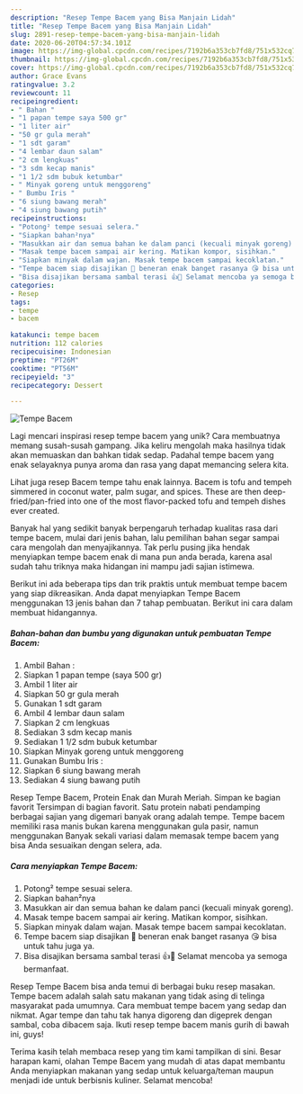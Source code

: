 ```yaml
---
description: "Resep Tempe Bacem yang Bisa Manjain Lidah"
title: "Resep Tempe Bacem yang Bisa Manjain Lidah"
slug: 2891-resep-tempe-bacem-yang-bisa-manjain-lidah
date: 2020-06-20T04:57:34.101Z
image: https://img-global.cpcdn.com/recipes/7192b6a353cb7fd8/751x532cq70/tempe-bacem-foto-resep-utama.jpg
thumbnail: https://img-global.cpcdn.com/recipes/7192b6a353cb7fd8/751x532cq70/tempe-bacem-foto-resep-utama.jpg
cover: https://img-global.cpcdn.com/recipes/7192b6a353cb7fd8/751x532cq70/tempe-bacem-foto-resep-utama.jpg
author: Grace Evans
ratingvalue: 3.2
reviewcount: 11
recipeingredient:
- " Bahan "
- "1 papan tempe saya 500 gr"
- "1 liter air"
- "50 gr gula merah"
- "1 sdt garam"
- "4 lembar daun salam"
- "2 cm lengkuas"
- "3 sdm kecap manis"
- "1 1/2 sdm bubuk ketumbar"
- " Minyak goreng untuk menggoreng"
- " Bumbu Iris "
- "6 siung bawang merah"
- "4 siung bawang putih"
recipeinstructions:
- "Potong² tempe sesuai selera."
- "Siapkan bahan²nya"
- "Masukkan air dan semua bahan ke dalam panci (kecuali minyak goreng)."
- "Masak tempe bacem sampai air kering. Matikan kompor, sisihkan."
- "Siapkan minyak dalam wajan. Masak tempe bacem sampai kecoklatan."
- "Tempe bacem siap disajikan 🤗 beneran enak banget rasanya 😘 bisa untuk tahu juga ya."
- "Bisa disajikan bersama sambal terasi 👍🥰 Selamat mencoba ya semoga bermanfaat."
categories:
- Resep
tags:
- tempe
- bacem

katakunci: tempe bacem 
nutrition: 112 calories
recipecuisine: Indonesian
preptime: "PT26M"
cooktime: "PT56M"
recipeyield: "3"
recipecategory: Dessert

---
```



![Tempe Bacem](https://img-global.cpcdn.com/recipes/7192b6a353cb7fd8/751x532cq70/tempe-bacem-foto-resep-utama.jpg)

Lagi mencari inspirasi resep tempe bacem yang unik? Cara membuatnya memang susah-susah gampang. Jika keliru mengolah maka hasilnya tidak akan memuaskan dan bahkan tidak sedap. Padahal tempe bacem yang enak selayaknya punya aroma dan rasa yang dapat memancing selera kita.

Lihat juga resep Bacem tempe tahu enak lainnya. Bacem is tofu and tempeh simmered in coconut water, palm sugar, and spices. These are then deep-fried/pan-fried into one of the most flavor-packed tofu and tempeh dishes ever created.

Banyak hal yang sedikit banyak berpengaruh terhadap kualitas rasa dari tempe bacem, mulai dari jenis bahan, lalu pemilihan bahan segar sampai cara mengolah dan menyajikannya. Tak perlu pusing jika hendak menyiapkan tempe bacem enak di mana pun anda berada, karena asal sudah tahu triknya maka hidangan ini mampu jadi sajian istimewa.


Berikut ini ada beberapa tips dan trik praktis untuk membuat tempe bacem yang siap dikreasikan. Anda dapat menyiapkan Tempe Bacem menggunakan 13 jenis bahan dan 7 tahap pembuatan. Berikut ini cara dalam membuat hidangannya.

<!--inarticleads1-->

##### Bahan-bahan dan bumbu yang digunakan untuk pembuatan Tempe Bacem:

1. Ambil  Bahan :
1. Siapkan 1 papan tempe (saya 500 gr)
1. Ambil 1 liter air
1. Siapkan 50 gr gula merah
1. Gunakan 1 sdt garam
1. Ambil 4 lembar daun salam
1. Siapkan 2 cm lengkuas
1. Sediakan 3 sdm kecap manis
1. Sediakan 1 1/2 sdm bubuk ketumbar
1. Siapkan  Minyak goreng untuk menggoreng
1. Gunakan  Bumbu Iris :
1. Siapkan 6 siung bawang merah
1. Sediakan 4 siung bawang putih


Resep Tempe Bacem, Protein Enak dan Murah Meriah. Simpan ke bagian favorit Tersimpan di bagian favorit. Satu protein nabati pendamping berbagai sajian yang digemari banyak orang adalah tempe. Tempe bacem memiliki rasa manis bukan karena menggunakan gula pasir, namun menggunakan Banyak sekali variasi dalam memasak tempe bacem yang bisa Anda sesuaikan dengan selera, ada. 

<!--inarticleads2-->

##### Cara menyiapkan Tempe Bacem:

1. Potong² tempe sesuai selera.
1. Siapkan bahan²nya
1. Masukkan air dan semua bahan ke dalam panci (kecuali minyak goreng).
1. Masak tempe bacem sampai air kering. Matikan kompor, sisihkan.
1. Siapkan minyak dalam wajan. Masak tempe bacem sampai kecoklatan.
1. Tempe bacem siap disajikan 🤗 beneran enak banget rasanya 😘 bisa untuk tahu juga ya.
1. Bisa disajikan bersama sambal terasi 👍🥰 Selamat mencoba ya semoga bermanfaat.


Resep Tempe Bacem bisa anda temui di berbagai buku resep masakan. Tempe bacem adalah salah satu makanan yang tidak asing di telinga masyarakat pada umumnya. Cara membuat tempe bacem yang sedap dan nikmat. Agar tempe dan tahu tak hanya digoreng dan digeprek dengan sambal, coba dibacem saja. Ikuti resep tempe bacem manis gurih di bawah ini, guys! 

Terima kasih telah membaca resep yang tim kami tampilkan di sini. Besar harapan kami, olahan Tempe Bacem yang mudah di atas dapat membantu Anda menyiapkan makanan yang sedap untuk keluarga/teman maupun menjadi ide untuk berbisnis kuliner. Selamat mencoba!
